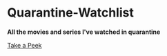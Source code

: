 # Quarantine-Watchlist

**All the movies and series I've watched in quarantine**

[Take a Peek](https://iminfinity.github.io/quarantine-watchlist/)
